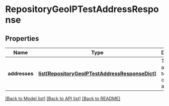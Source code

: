 # RepositoryGeoIPTestAddressResponse

## Properties
Name | Type | Description | Notes
------------ | ------------- | ------------- | -------------
**addresses** | [**list[RepositoryGeoIPTestAddressResponseDict]**](RepositoryGeoIPTestAddressResponseDict.md) | The IP address test results ordered by allowed | 

[[Back to Model list]](../README.md#documentation-for-models) [[Back to API list]](../README.md#documentation-for-api-endpoints) [[Back to README]](../README.md)


